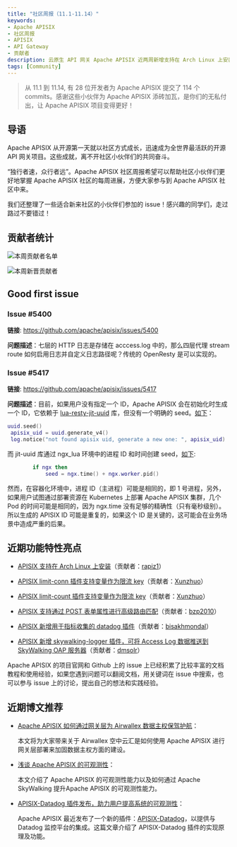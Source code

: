 ```yaml
---
title: "社区周报（11.1-11.14）"
keywords: 
- Apache APISIX
- 社区周报
- APISIX
- API Gateway
- 贡献者
description: 云原生 API 网关 Apache APISIX 近两周新增支持在 Arch Linux 上安装 APISIX，limit-conn 和 limit-count 插件支持变量作为限流 key 以及 datadog 插件等功能。
tags: [Community]
---
```


> 从 11.1 到 11.14, 有 28 位开发者为 Apache APISIX 提交了 114 个 commits。感谢这些小伙伴为 Apache APISIX 添砖加瓦，是你们的无私付出，让 Apache APISIX 项目变得更好！

<!--truncate-->

## 导语

Apache APISIX 从开源第一天就以社区方式成长，迅速成为全世界最活跃的开源 API 网关项目。这些成就，离不开社区小伙伴们的共同奋斗。

“独行者速，众行者远”。Apache APISIX 社区周报希望可以帮助社区小伙伴们更好地掌握 Apache APISIX 社区的每周进展，方便大家参与到 Apache APISIX 社区中来。

我们还整理了一些适合新来社区的小伙伴们参加的 issue！感兴趣的同学们，走过路过不要错过！

## 贡献者统计

![本周贡献者名单](https://static.apiseven.com/202108/1636942852485-0effd8be-552e-4871-ba3e-356772016a18.png)

![本周新晋贡献者](https://static.apiseven.com/202108/1636940503842-fc52a349-443e-4f4b-9787-f743299870f3.png)

## Good first issue

### Issue #5400

**链接**: https://github.com/apache/apisix/issues/5400

**问题描述**：七层的 HTTP 日志是存储在 acccess.log 中的，那么四层代理 stream route 如何启用日志并自定义日志路径呢？传统的 OpenResty 是可以实现的。

### Issue #5417

**链接**: https://github.com/apache/apisix/issues/5417

**问题描述**：目前，如果用户没有指定一个 ID，Apache APISIX 会在初始化时生成一个 ID，它依赖于 [lua-resty-jit-uuid](https://github.com/thibaultcha/lua-resty-jit-uuid) 库，但没有一个明确的 seed。[如下](https://github.com/apache/apisix/blob/4dafab5afa3293b3d72007517246e01da385f8ef/apisix/core/id.lua#L76-L78)：

```Lua
uuid.seed()
 apisix_uid = uuid.generate_v4()
 log.notice("not found apisix uid, generate a new one: ", apisix_uid)
```

而 jit-uuid 库通过 ngx_lua 环境中的进程 ID 和时间创建 seed，[如下](https://github.com/thibaultcha/lua-resty-jit-uuid/blob/82538049040ae85ff880b79886f21d8593140c7d/lib/resty/jit-uuid.lua#L53-L54):

```Lua
        if ngx then
            seed = ngx.time() + ngx.worker.pid()
```

然而，在容器化环境中，进程 ID（主进程）可能是相同的，即 1 号进程，另外，如果用户试图通过部署资源在 Kubernetes 上部署 Apache APISIX 集群，几个 Pod 的时间可能是相同的，因为 ngx.time 没有足够的精确性（只有毫秒级别）。所以生成的 APISIX ID 可能是重复的，如果这个 ID 是关键的，这可能会在业务场景中造成严重的后果。

## 近期功能特性亮点

- [APISIX 支持在 Arch Linux 上安装](https://github.com/apache/apisix/pull/5350)（贡献者：[rapiz1](https://github.com/rapiz1)）

- [APISIX limit-conn 插件支持变量作为限流 key](https://github.com/apache/apisix/pull/5354)（贡献者：[Xunzhuo](https://github.com/Xunzhuo)）

- [APISIX limit-count 插件支持变量作为限流 key](https://github.com/apache/apisix/pull/5378)（贡献者：[Xunzhuo](https://github.com/Xunzhuo)）

- [APISIX 支持通过 POST 表单属性进行高级路由匹配](https://github.com/apache/apisix/pull/5409)（贡献者：[bzp2010](https://github.com/bzp2010)）

- [APISIX 新增用于指标收集的 datadog 插件](https://github.com/apache/apisix/pull/5372)（贡献者：[bisakhmondal](https://github.com/bisakhmondal)）

- [APISIX 新增 skywalking-logger 插件，可将 Access Log 数据推送到 SkyWalking OAP 服务器](https://github.com/apache/apisix/pull/5478)（贡献者：[dmsolr](https://github.com/dmsolr)）

Apache APISIX 的项目官网和 Github 上的 issue 上已经积累了比较丰富的文档教程和使用经验，如果您遇到问题可以翻阅文档，用关键词在 issue 中搜索，也可以参与 issue 上的讨论，提出自己的想法和实践经验。

## 近期博文推荐

- [Apache APISIX 如何通过网关层为 Airwallex 数据主权保驾护航](https://apisix.apache.org/zh/blog/2021/11/03/airwallex-usercase)：

  本文将为大家带来关于 Airwallex 空中云汇是如何使用 Apache APISIX 进行网关层部署来加固数据主权方面的建设。

- [浅谈 Apache APISIX 的可观测性](https://apisix.apache.org/zh/blog/2021/11/04/skywalking)：

  本文介绍了 Apache APISIX 的可观测性能力以及如何通过 Apache SkyWalking 提升Apache APISIX 的可观测性能力。

- [APISIX-Datadog 插件发布，助力用户提高系统的可观测性](https://apisix.apache.org/zh/blog/2021/11/12/apisix-datadog)：

  Apache APISIX 最近发布了一个新的插件：[APISIX-Datadog](https://apisix.apache.org/docs/apisix/next/plugins/datadog/)，以提供与 Datadog 监控平台的集成。这篇文章介绍了 APISIX-Datadog 插件的实现原理及功能。
